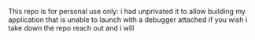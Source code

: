 This repo is for personal use only: i had unprivated it to allow building my application that is unable to launch with a debugger attached
if you wish i take down the repo reach out and i will  
